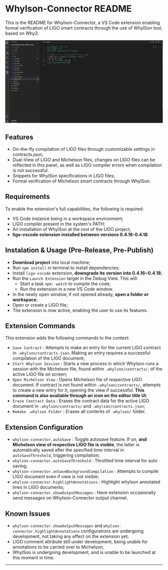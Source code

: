 # Whylson-Connector README

This is the README for Whylson-Connector, a VS Code extension enabling formal verification of LIGO smart contracts through the use of WhylSon tool, based on Why3.

![usage gif](/resources/features1.gif)

## Features

+ On-the-fly compilation of LIGO files through customizable settings in contracts.json;
+ Dual-View of LIGO and Michelson files, changes on LIGO files can be reflected in this panel, as well as LIGO compiler errors when compilation is not successful.
+ Snippets for WhylSon specifications in LIGO files;
+ Formal verification of Michelson smart contracts through WhylSon.

## Requirements

To enable the extension's full capabilities, the following is required:

+ VS Code instance being in a workspace environment;
+ LIGO compiler present in the system's PATH;
+ An installation of WhylSon at the root of the LIGO project;
+ **ligo-vscode extension installed between versions 0.4.16-0.4.18**.

## Instalation & Usage (Pre-Release, Pre-Publish)

+ **Download project** into local machine;
+ Run `npm install` in terminal to install dependencies;
+ Install `ligo-vscode` extension, **downgrade its version into 0.4.16~0.4.18**;
+ Run the `Launch Extension` target in the Debug View. This will:
	+ Start a task `npm: watch` to compile the code;
	+ Run the extension in a new VS Code window.
+ In the newly open window, if not opened already, **open a folder or workspace**;
+ Open or create a LIGO file;
+ The extension is now active, enabling the user to use its features.

## Extension Commands

This extension adds the following commands to the context:

+ `Save Contract` : Attempts to make an entry for the current LIGO contract in `.whylson/contracts.json`. Making an entry requires a successful compilation of the LIGO document;
+ `Start Whylson Session` : Starts a new process in which Whylson runs a session with the Michelson file, found within `.whylson/contracts/`, of the active LIGO file on screen;
+ `Open Michelson View` : Opens Michelson file of respective LIGO document. If contract is not found within `.whylson/contracts/`, attempts to create a new entry for it, opening the view if successful. **This command is also available through an icon on the editor title UI**;
+ `Erase Contract Data` : Erases the contract data for the active LIGO document in `.whylson/contracts/` and `.whylson/contracts.json`;
+ `Remake .whylson Folder` : Erases all contents of `.whylson/` folder.

## Extension Configuration

+ `whylson-connector.autoSave` : Toggle autosave feature. If on, **and Michelson view of respective LIGO file is visible**, the latter is automatically saved after the specified time interval in `autoSaveThreshold`, triggering compilation;
+ `whylson-connector.autoSaveThreshold` : Throttled time interval for auto saving;
+ `whylson-connector.onSaveBackgroundCompilation` : Attempts to compile LIGO document even if view is not visible;
+ `whylson-connector.highlightAnnotations` : Highlight whylson annotated lines in LIGO documents;
+ `whylson-connector.showOutputMessages` : Have extension occasionally send messages on Whylson-Connector output channel.

## Known Issues

+ `whylson-connector.showOutputMessages` and `whylson-connector.highlightAnnotations` configurations are undergoing development, not taking any effect on the extension yet;
+ LIGO comment attribute still under development, being unable for annotations to be carried over to Michelson;
+ WhylSon is undergoing development, and is unable to be launched at this moment in time.

---
